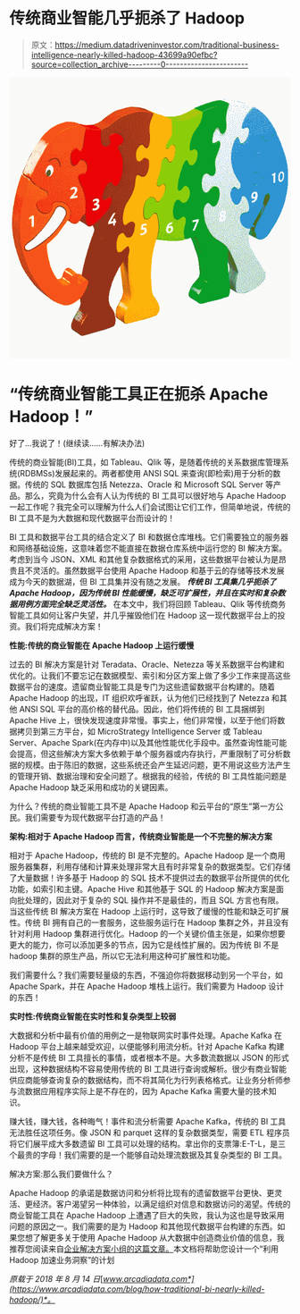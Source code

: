 # 传统商业智能几乎扼杀了 Hadoop

> 原文：<https://medium.datadriveninvestor.com/traditional-business-intelligence-nearly-killed-hadoop-43699a90efbc?source=collection_archive---------0----------------------->

![](img/2529c08b63c45efee5893013a837bde6.png)

# **“传统商业智能工具正在扼杀 Apache Hadoop！”**

好了…我说了！(继续读……有解决办法)

传统的商业智能(BI)工具，如 Tableau、Qlik 等，是随着传统的关系数据库管理系统(RDBMSs)发展起来的。两者都使用 ANSI SQL 来查询(即检索)用于分析的数据。传统的 SQL 数据库包括 Netezza、Oracle 和 Microsoft SQL Server 等产品。那么，究竟为什么会有人认为传统的 BI 工具可以很好地与 Apache Hadoop 一起工作呢？我完全可以理解为什么人们会试图让它们工作，但简单地说，传统的 BI 工具不是为大数据和现代数据平台而设计的！

BI 工具和数据平台工具的结合定义了 BI 和数据仓库堆栈。它们需要独立的服务器和网络基础设施，这意味着您不能直接在数据仓库系统中运行您的 BI 解决方案。考虑到当今 JSON、XML 和其他复杂数据格式的采用，这些数据平台被认为是昂贵且不灵活的。虽然数据平台使用 Apache Hadoop 和基于云的存储等技术发展成为今天的数据湖，但 BI 工具集并没有随之发展。 ***传统 BI 工具集几乎扼杀了 Apache Hadoop，因为传统 BI 性能缓慢，缺乏可扩展性，并且在实时和复杂数据用例方面完全缺乏灵活性。*** 在本文中，我们将回顾 Tableau、Qlik 等传统商务智能工具如何让客户失望，并几乎摧毁他们在 Hadoop 这一现代数据平台上的投资。我们将完成解决方案！

**性能:传统的商业智能在 Apache Hadoop 上运行缓慢**

过去的 BI 解决方案是针对 Teradata、Oracle、Netezza 等关系数据平台构建和优化的。让我们不要忘记在数据模型、索引和分区方案上做了多少工作来提高这些数据平台的速度。遗留商业智能工具是专门为这些遗留数据平台构建的。随着 Apache Hadoop 的出现，IT 组织欢呼雀跃，认为他们已经找到了 Netezza 和其他 ANSI SQL 平台的高价格的替代品。因此，他们将传统的 BI 工具捆绑到 Apache Hive 上，很快发现速度非常慢。事实上，他们非常慢，以至于他们将数据拷贝到第三方平台，如 MicroStrategy Intelligence Server 或 Tableau Server、Apache Spark(在内存中)以及其他性能优化手段中。虽然查询性能可能会提高，但这些解决方案大多依赖于单个服务器或内存执行，严重限制了可分析数据的规模。由于陈旧的数据，这些系统还会产生延迟问题，更不用说这些方法产生的管理开销、数据治理和安全问题了。根据我的经验，传统的 BI 工具性能问题是 Apache Hadoop 缺乏采用和成功的关键因素。

为什么？传统的商业智能工具不是 Apache Hadoop 和云平台的“原生”第一方公民。我们需要专为现代数据平台打造的产品！

**架构:相对于 Apache Hadoop 而言，传统商业智能是一个不完整的解决方案**

相对于 Apache Hadoop，传统的 BI 是不完整的。Apache Hadoop 是一个商用服务器集群，利用存储和计算来处理非常大且有时非常复杂的数据类型。它们存储了大量数据！许多基于 Hadoop 的 SQL 技术不提供过去的数据平台所提供的优化功能，如索引和主键。Apache Hive 和其他基于 SQL 的 Hadoop 解决方案是面向批处理的，因此对于复杂的 SQL 操作并不是最佳的，而且 SQL 方言也有限。当这些传统 BI 解决方案在 Hadoop 上运行时，这导致了缓慢的性能和缺乏可扩展性。传统 BI 拥有自己的一套服务，这些服务运行在 Hadoop 集群之外，并且没有针对利用 Hadoop 集群进行优化。Hadoop 的一个关键价值主张是，如果你想要更大的能力，你可以添加更多的节点，因为它是线性扩展的。因为传统 BI 不是 hadoop 集群的原生产品，所以它无法利用这种可扩展性和功能。

我们需要什么？我们需要轻量级的东西，不强迫你将数据移动到另一个平台，如 Apache Spark，并在 Apache Hadoop 堆栈上运行。我们需要为 Hadoop 设计的东西！

**实时性:传统商业智能在实时性和复杂类型上较弱**

大数据和分析中最有价值的用例之一是物联网实时事件处理。Apache Kafka 在 Hadoop 平台上越来越受欢迎，以便能够利用流分析。针对 Apache Kafka 构建分析不是传统 BI 工具擅长的事情，或者根本不是。大多数流数据以 JSON 的形式出现，这种数据结构不容易使用传统的 BI 工具进行查询或解析。很少有商业智能供应商能够查询复杂的数据结构，而不将其简化为行列表格格式。让业务分析师参与流数据应用程序实际上是不存在的，因为 Apache Kafka 需要大量的技术知识。

赚大钱，赚大钱，各种晦气！事件和流分析需要 Apache Kafka，传统的 BI 工具无法胜任这项任务。像 JSON 和 parquet 这样的复杂数据类型，需要 ETL 程序员将它们展平成大多数遗留 BI 工具可以处理的结构。拿出你的支票簿:E-T-L，是三个最贵的字母！我们需要的是一个能够自动处理流数据及其复杂类型的 BI 工具。

解决方案:那么我们要做什么？

Apache Hadoop 的承诺是数据访问和分析将比现有的遗留数据平台更快、更灵活、更经济。客户渴望另一种体验，以满足组织对信息和数据访问的渴望。传统的商业智能工具在 Apache Hadoop 上遭遇了巨大的失败，我认为这也是导致采用问题的原因之一。我们需要的是为 Hadoop 和其他现代数据平台构建的东西。如果您想了解更多关于使用 Apache Hadoop 从大数据中创造商业价值的信息，我推荐您阅读来自[企业解决方案小组的这篇文章。](https://www.arcadiadata.com/lp/accelerating-business-insights-whitepaper-registration/)本文档将帮助您设计一个“利用 Hadoop 加速业务洞察”的计划

*原载于 2018 年 8 月 14 日*[*www.arcadiadata.com*](https://www.arcadiadata.com/blog/how-traditional-bi-nearly-killed-hadoop/)*。*